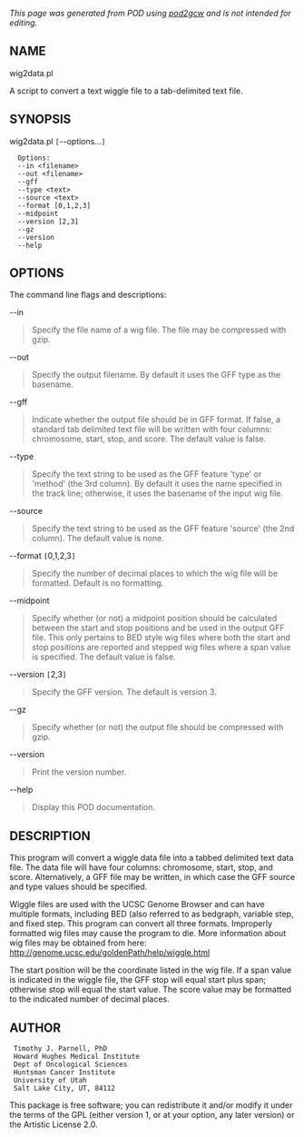_This page was generated from POD using [pod2gcw](http://code.google.com/p/pod2gcw) and is not intended for editing._

## NAME ##
wig2data.pl

A script to convert a text wiggle file to a tab-delimited text file.

## SYNOPSIS ##
wig2data.pl `[`--options...`]` <filename>

```
  Options:
  --in <filename>
  --out <filename> 
  --gff
  --type <text>
  --source <text>
  --format [0,1,2,3]
  --midpoint
  --version [2,3]
  --gz
  --version
  --help
```
## OPTIONS ##
The command line flags and descriptions:

--in <filename>


> Specify the file name of a wig file. The file may be compressed with gzip.

> 
--out <filename>


> Specify the output filename. By default it uses the GFF type as the  basename.

> 
--gff


> Indicate whether the output file should be in GFF format. If false, a  standard tab delimited text file will be written with four  columns: chromosome, start, stop, and score. The default value is false.

> 
--type <text>


> Specify the text string to be used as the GFF feature 'type' or  'method' (the 3rd column). By default it uses the name specified in the  track line; otherwise, it uses the basename of the input wig file.

> 
--source <text>


> Specify the text string to be used as the GFF feature 'source'  (the 2nd column). The default value is none.

> 
--format `[`0,1,2,3`]`


> Specify the number of decimal places to which the wig file will be  formatted. Default is no formatting.

> 
--midpoint


> Specify whether (or not) a midpoint position should be calculated  between the start and stop positions and be used in the output GFF  file. This only pertains to BED style wig files where both the  start and stop positions are reported and stepped wig files where  a span value is specified. The default value is false.

> 
--version `[`2,3`]`


> Specify the GFF version. The default is version 3.

> 
--gz


> Specify whether (or not) the output file should be compressed with gzip.

> 
--version


> Print the version number.

> 
--help


> Display this POD documentation.

> 
## DESCRIPTION ##
This program will convert a wiggle data file into a tabbed delimited text  data file. The data file will have four columns: chromosome, start, stop,  and score. Alternatively, a GFF file may be written, in which case the  GFF source and type values should be specified.

Wiggle files are used with the UCSC Genome Browser and can have multiple formats, including BED (also referred to as bedgraph, variable step, and fixed step. This program can convert all three formats. Improperly formatted wig files may cause the program to die. More information about wig files may be obtained from here: http://genome.ucsc.edu/goldenPath/help/wiggle.html

The start position will be the coordinate listed in the wig file. If a span value is indicated in the wiggle file, the GFF stop will equal start plus span; otherwise stop will equal the start value. The score value may be formatted to the indicated number of decimal places.

## AUTHOR ##
```
 Timothy J. Parnell, PhD
 Howard Hughes Medical Institute
 Dept of Oncological Sciences
 Huntsman Cancer Institute
 University of Utah
 Salt Lake City, UT, 84112
```
This package is free software; you can redistribute it and/or modify it under the terms of the GPL (either version 1, or at your option, any later version) or the Artistic License 2.0.
